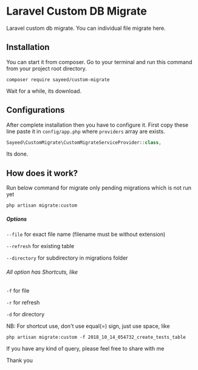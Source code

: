 # Laravel Custom DB Migrate

Laravel custom db migrate. You can individual file migrate here.

## Installation

You can start it from composer. Go to your terminal and run this command from your project root directory.

```shell
composer require sayeed/custom-migrate
```

Wait for a while, its download.

## Configurations

After complete installation then you have to configure it. First copy these line paste it in `config/app.php` where `providers` array are exists.

```php
Sayeed\CustomMigrate\CustomMigrateServiceProvider::class,
```

Its done.

## How does it work?

Run below command for migrate only pending migrations which is not run yet

```php artisan migrate:custom```

##### Options
```--file``` for exact file name (filename must be without extension)

```--refresh``` for existing table

```--directory``` for subdirectory in migrations folder

###### All option has Shortcuts, like
`-f`  for file

`-r` for refresh

`-d` for directory

NB: For shortcut use, don't use equal(=) sign, just use space, like

```php artisan migrate:custom -f 2018_10_14_054732_create_tests_table```



If you have any kind of query, please feel free to share with me

Thank you

 

